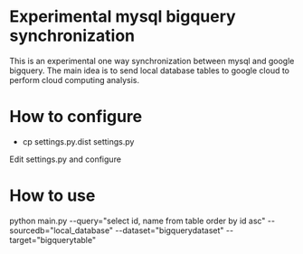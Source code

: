 # Experimental mysql bigquery synchronization 

This is an experimental one way synchronization between mysql and google bigquery. The main idea is to send local database tables to google cloud to perform cloud computing analysis.

# How to configure

- cp settings.py.dist settings.py

Edit settings.py and configure 


# How to use

python main.py --query="select id, name from table order by id asc" --sourcedb="local_database" --dataset="bigquerydataset" --target="bigquerytable"